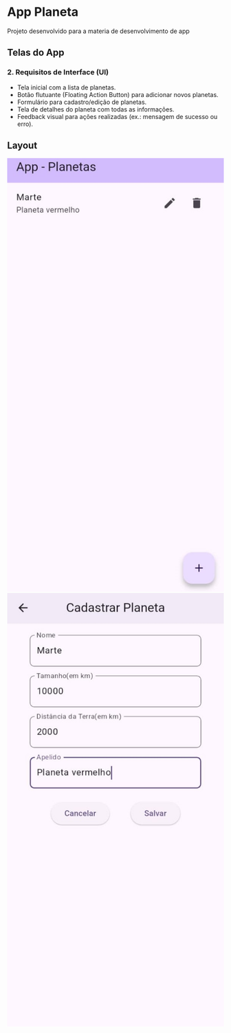 # App Planeta

Projeto desenvolvido para a materia de desenvolvimento de app

## Telas do App
### 2. Requisitos de Interface (UI)
- Tela inicial com a lista de planetas.<br>
- Botão flutuante (Floating Action Button) para adicionar novos planetas.<br>
- Formulário para cadastro/edição de planetas.<br>
- Tela de detalhes do planeta com todas as informações.<br>
- Feedback visual para ações realizadas (ex.: mensagem de sucesso ou erro).<br>
## Layout 
![MOB](https://github.com/clebeson23/planeta/blob/main/appplaneta.jpg) 
![MOB](https://github.com/clebeson23/planeta/blob/main/planetaapp2.jpg) 

